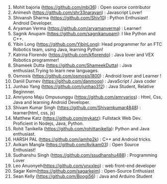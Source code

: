 1. Mohit bajoria (https://github.com/mbj36) :  Open source contributor 
2. Animesh (https://github.com/shr33narayan) : Javascript Lover!
3. Shivansh Sharma (https://github.com/Shiv10) : Python Enthusiast! Android Developer.
4. Aryaman Verma (https://github.com/aryamanverma) : Learner!
5. Sagnik Anupam (https://github.com/sagnikanupam): I like Python and C++.
6. Yibin Long (https://github.com/YibinLong): Head programmer for an FTC Robotics team, using Java, learning Python!
7. Katrina Florendo (https://github.com/kflorendo) : Java lover and VEX Robotics programmer!
8. Shameek Dutta (https://github.com/ShameekDutta) : Java enthusiast.Trying to learn new languages.
9. Osmosis (https://github.com/osmosis1800) : Android lover and Learner ! 
10. Daniil Durnev (https://github.com/danmoop) : JavaScript / Java coder
11. Junhao Yang (https://github.com/junhao312) : Java Student, Relative Beginnner. 
12. Amriyono Maju Ompusunggu (https://github.com/amryarios) : Html, Css, Java and learning Android Developer.
13. Shivam Kumar Singh (https://github.com/Shivamkumar4848) : learner(html, css, js)
14. Matthew Katz (https://github.com/mykatz): Fullstack Web Dev.  Proficient in Nodejs, Java, Python.
15. Rohit Tanikella (https://github.com/rohittanikella): Python and Java enthusiast.
16. HARSH PAL (https://github.com/iamhp2k) : C++ and Android tricks.
17. Avikam Mangla (https://github.com/Avikam03) : Open Source Enthusiast!
18. Sudhanshu Singh (https://github.com/ssudhanshu488) : Programming Lover
19. Leo Anuonyeh(https://github.com/ynxxleo) : web front-end developer
20. Sagar Keim(https://github.com/sagarkeim) : Open-Source Enthusiast 
21. Sean Kelly (https://github.com/Boogi56) : Java and Arduino Student
